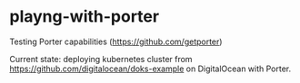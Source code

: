# playng-with-porter
Testing Porter capabilities (https://github.com/getporter)

Current state: deploying kubernetes cluster from https://github.com/digitalocean/doks-example on DigitalOcean with Porter.
